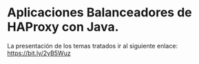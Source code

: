 # Aplicaciones Balanceadores de HAProxy con Java.
La presentación de los temas tratados ir al siguiente enlace: https://bit.ly/2yB5Wuz 
